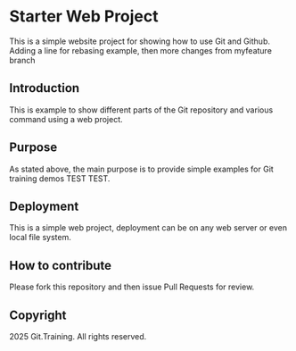 # Starter Web Project

This is a simple website project for showing how to use Git and Github. Adding a line for rebasing example, then more changes from myfeature branch

## Introduction

This is example to show different parts of the Git repository and various command using a web project.

## Purpose

As stated above, the main purpose is to provide simple examples for Git training demos TEST TEST.

## Deployment

This is a simple web project, deployment can be on any web server or even local file system. 

## How to contribute

Please fork this repository and then issue Pull Requests for review.
## Copyright

2025 Git.Training. All rights reserved.